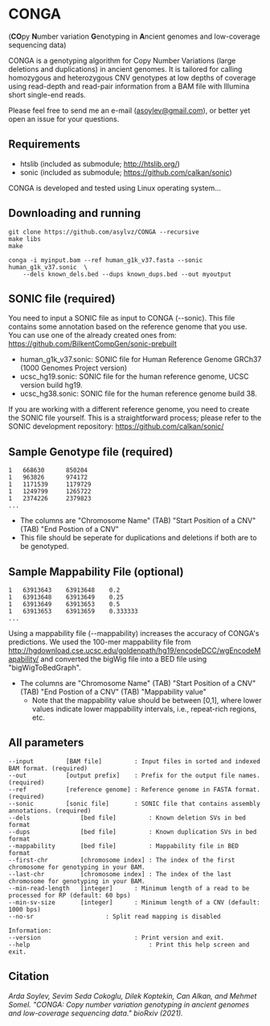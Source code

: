 # CONGA 
(**CO**py **N**umber variation **G**enotyping in **A**ncient genomes and low-coverage sequencing data) 

CONGA is a genotyping algorithm for Copy Number Variations (large deletions and duplications) in ancient genomes. It is tailored for calling homozygous and heterozygous CNV genotypes at low depths of coverage using read-depth and read-pair information from a BAM file with Illumina short single-end reads.

Please feel free to send me an e-mail (asoylev@gmail.com), or better yet open an issue for your questions.


## Requirements

 * htslib	(included as submodule; http://htslib.org/)
 * sonic  	(included as submodule; https://github.com/calkan/sonic)

CONGA is developed and tested using Linux operating system... 

## Downloading and running

	git clone https://github.com/asylvz/CONGA --recursive
	make libs
	make

	conga -i myinput.bam --ref human_g1k_v37.fasta --sonic human_g1k_v37.sonic  \
		--dels known_dels.bed --dups known_dups.bed --out myoutput


## SONIC file (required)

You need to input a SONIC file as input to CONGA (--sonic). This file contains some annotation based on the reference genome that you use. You can use one of the already created ones from: https://github.com/BilkentCompGen/sonic-prebuilt

 * human_g1k_v37.sonic: SONIC file for Human Reference Genome GRCh37 (1000 Genomes Project version)
 * ucsc_hg19.sonic: SONIC file for the human reference genome, UCSC version build hg19.
 * ucsc_hg38.sonic: SONIC file for the human reference genome build 38.

If you are working with a different reference genome, you need to create the SONIC file yourself. This is a straightforward process; please refer to the SONIC development repository: https://github.com/calkan/sonic/


## Sample Genotype file (required)

	1	668630		850204
	1	963826		974172
	1	1171539		1179729
	1	1249799		1265722
	1	2374226		2379823
	...

* The columns are "Chromosome Name" (TAB) "Start Position of a CNV" (TAB) "End Postion of a CNV"
* This file should be seperate for duplications and deletions if both are to be genotyped.


## Sample Mappability File (optional)

	1	63913643	63913648	0.2
	1	63913648	63913649	0.25
	1	63913649	63913653	0.5
	1	63913653	63913659	0.333333
	...

Using a mappability file (--mappability) increases the accuracy of CONGA's predictions. We used the 100-mer mappability file from http://hgdownload.cse.ucsc.edu/goldenpath/hg19/encodeDCC/wgEncodeMapability/ and converted the bigWig file into a BED file using "bigWigToBedGraph".

* The columns are "Chromosome Name" (TAB) "Start Position of a CNV" (TAB) "End Postion of a CNV" (TAB) "Mappability value"
    * Note that the mappability value should be between [0,1], where lower values indicate lower mappability intervals, i.e., repeat-rich regions, etc. 


## All parameters

	--input 		[BAM file]         : Input files in sorted and indexed BAM format. (required)
	--out   		[output prefix]    : Prefix for the output file names. (required)
	--ref   		[reference genome] : Reference genome in FASTA format. (required)
	--sonic 		[sonic file]       : SONIC file that contains assembly annotations. (required)
	--dels          	[bed file]         : Known deletion SVs in bed format
	--dups          	[bed file]         : Known duplication SVs in bed format
	--mappability   	[bed file]         : Mappability file in BED format
	--first-chr     	[chromosome index] : The index of the first chromosome for genotyping in your BAM.
	--last-chr      	[chromosome index] : The index of the last chromosome for genotyping in your BAM.
	--min-read-length	[integer]	   : Minimum length of a read to be processed for RP (default: 60 bps)
	--min-sv-size		[integer]	   : Minimum length of a CNV (default: 1000 bps)
	--no-sr					   : Split read mapping is disabled
	
	Information:
	--version                  		   : Print version and exit.
	--help 		                           : Print this help screen and exit.


## Citation

*Arda Soylev, Sevim Seda Cokoglu, Dilek Koptekin, Can Alkan, and Mehmet Somel. "CONGA: Copy number variation genotyping in ancient genomes and low-coverage sequencing data." bioRxiv (2021).*
